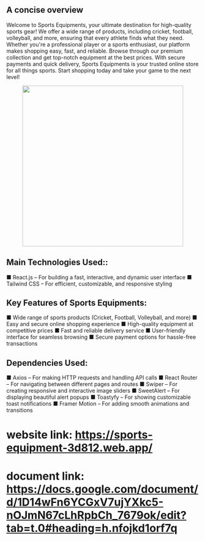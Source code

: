 ## A concise overview
Welcome to Sports Equipments, your ultimate destination for high-quality sports gear! We offer a wide range of products, including cricket, football, volleyball, and more, ensuring that every athlete finds what they need. Whether you're a professional player or a sports enthusiast, our platform makes shopping easy, fast, and reliable. Browse through our premium collection and get top-notch equipment at the best prices. With secure payments and quick delivery, Sports Equipments is your trusted online store for all things sports. Start shopping today and take your game to the next level!

<div align="center">
  <img height="420" src="https://i.postimg.cc/DZgHBNBC/sports.png"  />
</div>



## Main Technologies Used::
■ React.js – For building a fast, interactive, and dynamic user interface
■ Tailwind CSS – For efficient, customizable, and responsive styling


## Key Features of Sports Equipments:
■ Wide range of sports products (Cricket, Football, Volleyball, and more)
■ Easy and secure online shopping experience
■ High-quality equipment at competitive prices
■ Fast and reliable delivery service
■ User-friendly interface for seamless browsing
■ Secure payment options for hassle-free transactions


## Dependencies Used:
■ Axios – For making HTTP requests and handling API calls
■ React Router – For navigating between different pages and routes
■ Swiper – For creating responsive and interactive image sliders
■ SweetAlert – For displaying beautiful alert popups
■ Toastyfy – For showing customizable toast notifications
■ Framer Motion – For adding smooth animations and transitions

# website link: https://sports-equipment-3d812.web.app/
# document link: https://docs.google.com/document/d/1D14wFn6YCGxV7ujYXkc5-nOJmN67cLhRpbCh_7679ok/edit?tab=t.0#heading=h.nfojkd1orf7q
